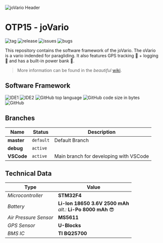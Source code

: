 ![joVario Header](https://github.com/knuffel-v2/OTP15_oVario/wiki/img/header.png) 

# OTP15 - joVario
![tag](https://img.shields.io/github/v/tag/knuffel-v2/OTP15_oVario?color=green)
![release](https://img.shields.io/github/v/release/knuffel-v2/OTP15_oVario?color=green)
![issues](https://img.shields.io/github/issues-raw/knuffel-v2/OTP15_oVario)
![bugs](https://img.shields.io/github/issues/knuffel-v2/OTP15_oVario/bug?color=red)

This repository contains the software framework of the joVario. The oVario is a vario indended for paragliding. It also features GPS tracking :round_pushpin: + logging :floppy_disk: and has a built-in power bank :battery:.

>More information can be found in the *beautiful* [wiki](https://github.com/knuffel-v2/OTP15_oVario/wiki/home).

## Software Framework
![IDE1](https://img.shields.io/static/v1?label=IDE&message=Eclipse&color=yellowgreen)
![IDE2](https://img.shields.io/static/v1?label=IDE&message=VSCode&color=yellowgreen)
![GitHub top language](https://img.shields.io/github/languages/top/knuffel-v2/OTP15_oVario?color=brightgreen)
![GitHub code size in bytes](https://img.shields.io/github/languages/code-size/knuffel-v2/OTP15_oVario)
![GitHub](https://img.shields.io/github/license/knuffel-v2/OTP15_oVario)

## Branches
|Name|Status|Description|
|---|---|---|
|**master**|`default`| Default Branch|
|**debug**|`active`| |
|**VSCode**|`active`| Main branch for developing with VSCode|
 
## Technical Data
|Type|Value|
|---|---|
|*Microcontroller*| **STM32F4**|
|*Battery*| **Li-Ion 18650 3.6V 2500 mAh** </br> *alt.:* **Li-Po 8000 mAh** :sunglasses:|
|*Air Pressure Sensor*|**MS5611**|
|*GPS Sensor*|**U-Blocks**|
|*BMS IC*|**TI BQ25700**|


